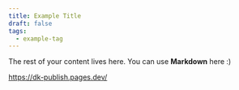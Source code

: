 ```yaml
---
title: Example Title
draft: false
tags:
  - example-tag
---
```

 
The rest of your content lives here. You can use **Markdown** here :)


https://dk-publish.pages.dev/